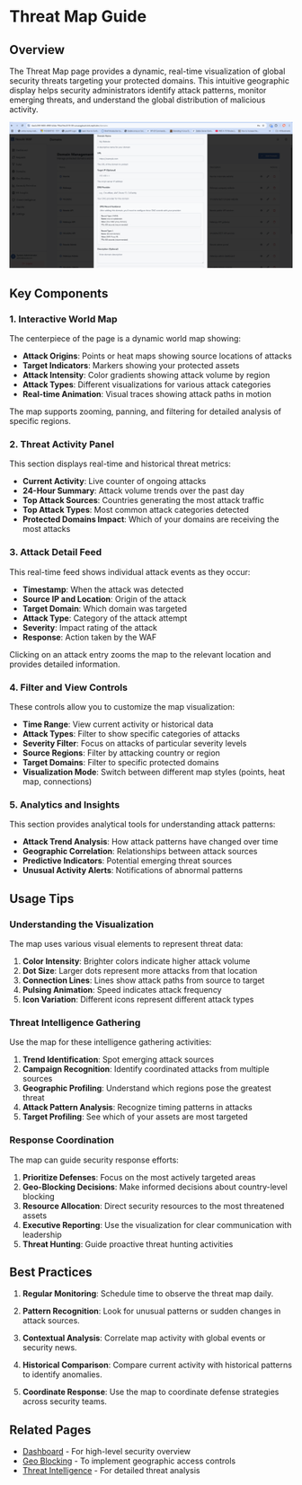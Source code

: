 # Threat Map Guide

## Overview

The Threat Map page provides a dynamic, real-time visualization of global security threats targeting your protected domains. This intuitive geographic display helps security administrators identify attack patterns, monitor emerging threats, and understand the global distribution of malicious activity.

![Threat Map Page](../../attached_assets/{CE039366-1AF5-46B4-A293-8AFCA67E28B9}_1743142853217.png)

## Key Components

### 1. Interactive World Map

The centerpiece of the page is a dynamic world map showing:

- **Attack Origins**: Points or heat maps showing source locations of attacks
- **Target Indicators**: Markers showing your protected assets
- **Attack Intensity**: Color gradients showing attack volume by region
- **Attack Types**: Different visualizations for various attack categories
- **Real-time Animation**: Visual traces showing attack paths in motion

The map supports zooming, panning, and filtering for detailed analysis of specific regions.

### 2. Threat Activity Panel

This section displays real-time and historical threat metrics:

- **Current Activity**: Live counter of ongoing attacks
- **24-Hour Summary**: Attack volume trends over the past day
- **Top Attack Sources**: Countries generating the most attack traffic
- **Top Attack Types**: Most common attack categories detected
- **Protected Domains Impact**: Which of your domains are receiving the most attacks

### 3. Attack Detail Feed

This real-time feed shows individual attack events as they occur:

- **Timestamp**: When the attack was detected
- **Source IP and Location**: Origin of the attack
- **Target Domain**: Which domain was targeted
- **Attack Type**: Category of the attack attempt
- **Severity**: Impact rating of the attack
- **Response**: Action taken by the WAF

Clicking on an attack entry zooms the map to the relevant location and provides detailed information.

### 4. Filter and View Controls

These controls allow you to customize the map visualization:

- **Time Range**: View current activity or historical data
- **Attack Types**: Filter to show specific categories of attacks
- **Severity Filter**: Focus on attacks of particular severity levels
- **Source Regions**: Filter by attacking country or region
- **Target Domains**: Filter to specific protected domains
- **Visualization Mode**: Switch between different map styles (points, heat map, connections)

### 5. Analytics and Insights

This section provides analytical tools for understanding attack patterns:

- **Attack Trend Analysis**: How attack patterns have changed over time
- **Geographic Correlation**: Relationships between attack sources
- **Predictive Indicators**: Potential emerging threat sources
- **Unusual Activity Alerts**: Notifications of abnormal patterns

## Usage Tips

### Understanding the Visualization

The map uses various visual elements to represent threat data:

1. **Color Intensity**: Brighter colors indicate higher attack volume
2. **Dot Size**: Larger dots represent more attacks from that location
3. **Connection Lines**: Lines show attack paths from source to target
4. **Pulsing Animation**: Speed indicates attack frequency
5. **Icon Variation**: Different icons represent different attack types

### Threat Intelligence Gathering

Use the map for these intelligence gathering activities:

1. **Trend Identification**: Spot emerging attack sources
2. **Campaign Recognition**: Identify coordinated attacks from multiple sources
3. **Geographic Profiling**: Understand which regions pose the greatest threat
4. **Attack Pattern Analysis**: Recognize timing patterns in attacks
5. **Target Profiling**: See which of your assets are most targeted

### Response Coordination

The map can guide security response efforts:

1. **Prioritize Defenses**: Focus on the most actively targeted areas
2. **Geo-Blocking Decisions**: Make informed decisions about country-level blocking
3. **Resource Allocation**: Direct security resources to the most threatened assets
4. **Executive Reporting**: Use the visualization for clear communication with leadership
5. **Threat Hunting**: Guide proactive threat hunting activities

## Best Practices

1. **Regular Monitoring**: Schedule time to observe the threat map daily.

2. **Pattern Recognition**: Look for unusual patterns or sudden changes in attack sources.

3. **Contextual Analysis**: Correlate map activity with global events or security news.

4. **Historical Comparison**: Compare current activity with historical patterns to identify anomalies.

5. **Coordinate Response**: Use the map to coordinate defense strategies across security teams.

## Related Pages

- [Dashboard](./dashboard_guide.md) - For high-level security overview
- [Geo Blocking](./geo_blocking_guide.md) - To implement geographic access controls
- [Threat Intelligence](./threat_intelligence_guide.md) - For detailed threat analysis
